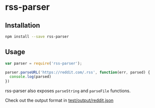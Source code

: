 # rss-parser

## Installation

```bash
npm install --save rss-parser
```

## Usage

```js
var parser = require('rss-parser');

parser.parseURL('https://reddit.com/.rss', function(err, parsed) {
  console.log(parsed)
})
```

rss-parser also exposes `parseString` and `parseFile` functions.

Check out the output format in [test/output/reddit.json](test/output/reddit.json)
